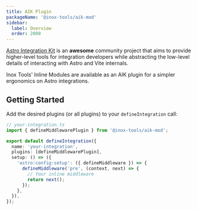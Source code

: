 ```yaml
---
title: AIK Plugin
packageName: '@inox-tools/aik-mod'
sidebar:
  label: Overview
  order: 2000
---
```


[Astro Integration Kit](https://astro-integration-kit.netlify.app/) is an **awesome** community project that aims to provide higher-level tools for integration developers while abstracting the low-level details of interacting with Astro and Vite internals.

Inox Tools' Inline Modules are available as an AIK plugin for a simpler ergonomics on Astro integrations.

## Getting Started

Add the desired plugins (or all plugins) to your `defineIntegration` call:

```ts ins={2,9-12} ins=/\S(defineMiddlewarePlugin)/ ins=/defineMiddleware(?= )/
// your-integration.ts
import { defineMiddlewarePlugin } from '@inox-tools/aik-mod';

export default defineIntegration({
  name: 'your-integration',
  plugins: [defineMiddlewarePlugin],
  setup: () => ({
    'astro:config:setup': ({ defineMiddleware }) => {
      defineMiddleware('pre', (context, next) => {
        // Your inline middleware
        return next();
      });
    },
  }),
});
```
